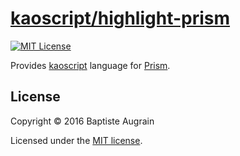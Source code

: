 [kaoscript/highlight-prism](https://github.com/kaoscript/highlight-prism)
===============================================================

[![MIT License](http://img.shields.io/badge/license-MIT-blue.svg?style=flat)](./LICENSE)

Provides [kaoscript](https://github.com/kaoscript/kaoscript) language for [Prism](http://prismjs.com/).

License
-------

Copyright &copy; 2016 Baptiste Augrain

Licensed under the [MIT license](http://www.opensource.org/licenses/mit-license.php).